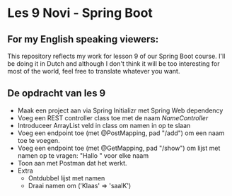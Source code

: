 # Les 9 Novi - Spring Boot


## For my English speaking viewers:
This repository reflects my work for lesson 9 of our Spring Boot course. I'll be doing it in Dutch and although I don't think it will be too interesting for most of the world, feel free to translate whatever you want.






## De opdracht van les 9
- Maak een project aan via Spring Initializr met Spring Web dependency
- Voeg een REST controller class toe met de naam *NameController*
- Introduceer ArrayList veld in class om namen in op te slaan
- Voeg een endpoint toe (met @PostMapping, pad "/add") om een naam toe te voegen.
- Voeg een endpoint toe (met @GetMapping, pad "/show") om lijst met namen op te vragen: "Hallo <naam>" voor elke naam
- Toon aan met Postman dat het werkt.
- Extra
  - Ontdubbel lijst met namen
  - Draai namen om ('Klaas' => 'saalK')

